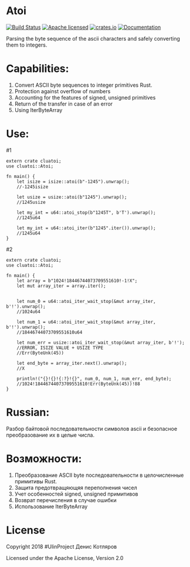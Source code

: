# Atoi 

[![Build Status](https://travis-ci.org/clucompany/cluAtoi.svg?branch=master)](https://travis-ci.org/clucompany/cluAtoi)
[![Apache licensed](https://img.shields.io/badge/license-Apache%202.0-blue.svg)](./LICENSE)
[![crates.io](http://meritbadge.herokuapp.com/cluatoi)](https://crates.io/crates/cluatoi)
[![Documentation](https://docs.rs/cluatoi/badge.svg)](https://docs.rs/cluatoi)

Parsing the byte sequence of the ascii characters and safely converting them to integers.


# Capabilities:
1. Convert ASCII byte sequences to integer primitives Rust.
2. Protection against overflow of numbers
3. Accounting for the features of signed, unsigned primitives
4. Return of the transfer in case of an error
5. Using IterByteArray
	
# Use:

#1

	extern crate cluatoi;
	use cluatoi::Atoi;

	fn main() {
	    let isize = isize::atoi(b"-1245").unwrap(); 		
	    //-1245isize

	    let usize = usize::atoi(b"1245").unwrap();
	    //1245usize

	    let my_int = u64::atoi_stop(b"1245T", b'T').unwrap(); 	
	    //1245u64

	    let my_int = u64::atoi_iter(b"1245".iter()).unwrap(); 	
	    //1245u64
	}

#2

	extern crate cluatoi;
	use cluatoi::Atoi;

	fn main() {
	    let array = b"1024!18446744073709551610!-1!X";
	    let mut array_iter = array.iter();


	    let num_0 = u64::atoi_iter_wait_stop(&mut array_iter, b'!').unwrap(); 
	    //1024u64

	    let num_1 = u64::atoi_iter_wait_stop(&mut array_iter, b'!').unwrap(); 
	    //18446744073709551610u64

	    let num_err = usize::atoi_iter_wait_stop(&mut array_iter, b'!');
	    //ERROR, ISIZE VALUE + USIZE TYPE
	    //Err(ByteUnk(45))

	    let end_byte = array_iter.next().unwrap();
	    //X

	    println!("{}!{}!{:?}!{}", num_0, num_1, num_err, end_byte);
	    //1024!18446744073709551610!Err(ByteUnk(45))!88
	}


# Russian:

Разбор байтовой последовательности символов ascii и безопасное преобразование их в целые числа.


# Возможности:
1. Преобразование ASCII byte последовательности в целочисленные примитивы Rust.
2. Защита предотвращяющяя переполнения чисел
3. Учет особенностей signed, unsigned примитивов
4. Возврат перечисления в случае ошибки
5. Использование IterByteArray


# License

Copyright 2018 #UlinProject Денис Котляров

Licensed under the Apache License, Version 2.0
